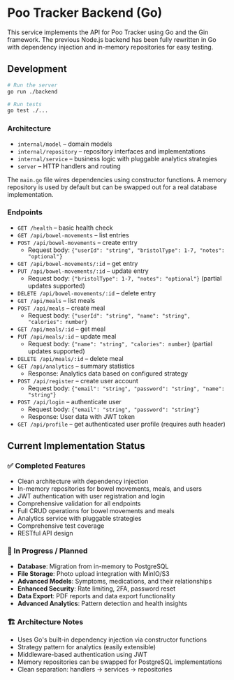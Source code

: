 # Poo Tracker Backend (Go)

This service implements the API for Poo Tracker using Go and the Gin framework. The previous Node.js backend has been fully rewritten in Go with dependency injection and in-memory repositories for easy testing.

## Development

```bash
# Run the server
go run ./backend

# Run tests
go test ./...
```

### Architecture

- `internal/model` – domain models
- `internal/repository` – repository interfaces and implementations
- `internal/service` – business logic with pluggable analytics strategies
- `server` – HTTP handlers and routing

The `main.go` file wires dependencies using constructor functions. A memory repository is used by default but can be swapped out for a real database implementation.

### Endpoints

- `GET /health` – basic health check
- `GET /api/bowel-movements` – list entries
- `POST /api/bowel-movements` – create entry
  - Request body: `{"userId": "string", "bristolType": 1-7, "notes": "optional"}`
- `GET /api/bowel-movements/:id` – get entry
- `PUT /api/bowel-movements/:id` – update entry
  - Request body: `{"bristolType": 1-7, "notes": "optional"}` (partial updates supported)
- `DELETE /api/bowel-movements/:id` – delete entry
- `GET /api/meals` – list meals
- `POST /api/meals` – create meal
  - Request body: `{"userId": "string", "name": "string", "calories": number}`
- `GET /api/meals/:id` – get meal
- `PUT /api/meals/:id` – update meal
  - Request body: `{"name": "string", "calories": number}` (partial updates supported)
- `DELETE /api/meals/:id` – delete meal
- `GET /api/analytics` – summary statistics
  - Response: Analytics data based on configured strategy
- `POST /api/register` – create user account
  - Request body: `{"email": "string", "password": "string", "name": "string"}`
- `POST /api/login` – authenticate user
  - Request body: `{"email": "string", "password": "string"}`
  - Response: User data with JWT token
- `GET /api/profile` – get authenticated user profile (requires auth header)

## Current Implementation Status

### ✅ Completed Features

- Clean architecture with dependency injection
- In-memory repositories for bowel movements, meals, and users
- JWT authentication with user registration and login
- Comprehensive validation for all endpoints
- Full CRUD operations for bowel movements and meals
- Analytics service with pluggable strategies
- Comprehensive test coverage
- RESTful API design

### 🔄 In Progress / Planned

- **Database**: Migration from in-memory to PostgreSQL
- **File Storage**: Photo upload integration with MinIO/S3
- **Advanced Models**: Symptoms, medications, and their relationships
- **Enhanced Security**: Rate limiting, 2FA, password reset
- **Data Export**: PDF reports and data export functionality
- **Advanced Analytics**: Pattern detection and health insights

### 🏗️ Architecture Notes

- Uses Go's built-in dependency injection via constructor functions
- Strategy pattern for analytics (easily extensible)
- Middleware-based authentication using JWT
- Memory repositories can be swapped for PostgreSQL implementations
- Clean separation: handlers → services → repositories

